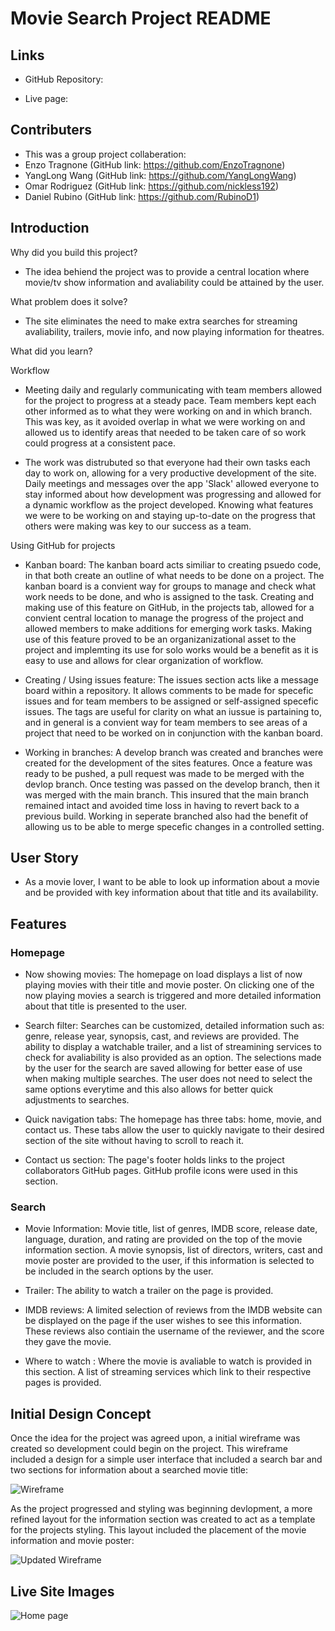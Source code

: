 # Movie Search Project README

## Links
- GitHub Repository: 

- Live page: 

## Contributers 
- This was a group project collaberation:
- Enzo Tragnone (GitHub link: https://github.com/EnzoTragnone)
- YangLong Wang (GitHub link: https://github.com/YangLongWang)
- Omar Rodriguez (GitHub link: https://github.com/nickless192)
- Daniel Rubino (GitHub link: https://github.com/RubinoD1)

## Introduction 
 Why did you build this project?

- The idea behiend the project was to provide a central location where movie/tv show information and avaliability could be attained by the user. 

 What problem does it solve?

- The site eliminates the need to make extra searches for streaming avaliability, trailers, movie info, and now playing information for theatres. 

 What did you learn?

Workflow

- Meeting daily and regularly communicating with team members allowed for the project to progress at a steady pace. Team members kept each other informed as to what they were working on and in which branch. This was key, as it avoided overlap in what we were working on and allowed us to identify areas that needed to be taken care of so work could progress at a consistent pace. 

- The work was distrubuted so that everyone had their own tasks each day to work on, allowing for a very productive development of the site. Daily meetings and messages over the app 'Slack' allowed everyone to stay informed about how development was progressing and allowed for a dynamic workflow as the project developed. Knowing what features we were to be working on and staying up-to-date on the progress that others were making was key to our success as a team. 

Using GitHub for projects 

- Kanban board: The kanban board acts similiar to creating psuedo code, in that both create an outline of what needs to be done on a project. The kanban board is a convient way for groups to manage and check what work needs to be done, and who is assigned to the task. Creating and making use of this feature on GitHub, in the projects tab, allowed for a convient central location to manage the progress of the project and allowed members to make additions for emerging work tasks. Making use of this feature proved to be an organizanizational asset to the project and implemting its use for solo works would be a benefit as it is easy to use and allows for clear organization of workflow.   

- Creating / Using issues feature: The issues section acts like a message board within a repository. It allows comments to be made for specefic issues and for team members to be assigned or self-assigned specefic issues. The tags are useful for clarity on what an iussue is partaining to, and in general is a convient way for team members to see areas of a project that need to be worked on in conjunction with the kanban board.  
 
- Working in branches: A develop branch was created and branches were created for the development of the sites features. Once a feature was ready to be pushed, a pull request was made to be merged with the devlop branch. Once testing was passed on the develop branch, then it was merged with the main branch. This insured that the main branch remained intact and avoided time loss in having to revert back to a previous build. Working in seperate branched also had the benefit of allowing us to be able to merge specefic changes in a controlled setting.  
 

## User Story
- As a movie lover, I want to be able to look up information about a movie and be provided with key information about that title and its availability. 


## Features

### Homepage

- Now showing movies: The homepage on load displays a list of now playing movies with their title and movie poster. On clicking one of the now playing movies a search is triggered and more detailed information about that title is presented to the user. 

- Search filter: Searches can be customized, detailed information such as: genre, release year, synopsis, cast, and reviews are provided. The ability to display a watchable trailer, and a list of streamining services to check for avaliability is also provided as an option. The selections made by the user for the search are saved allowing for better ease of use when making multiple searches. The user does not need to select the same options everytime and this also allows for better quick adjustments to searches. 

- Quick navigation tabs: The homepage has three tabs: home, movie, and contact us. These tabs allow the user to quickly navigate to their desired section of the site without having to scroll to reach it. 

- Contact us section: The page's footer holds links to the project collaborators GitHub pages. GitHub profile icons were used in this section. 


### Search 

- Movie Information: Movie title, list of genres, IMDB score, release date, language, duration, and rating are provided on the top of the movie information section. A movie synopsis, list of directors, writers, cast and movie poster are provided to the user, if this information is selected to be included in the search options by the user. 

- Trailer: The ability to watch a trailer on the page is provided. 

- IMDB reviews: A limited selection of reviews from the IMDB website can be displayed on the page if the user wishes to see this information. These reviews also contiain the username of the reviewer, and the score they gave the movie. 

- Where to watch : Where the movie is avaliable to watch is provided in this section. A list of streaming services which link to their respective pages is provided. 




## Initial Design Concept 

Once the idea for the project was agreed upon, a initial wireframe was created so development could begin on the project. This wireframe included a design for a simple user interface that included a search bar and two sections for information about a searched movie title: 

![Wireframe](/assets/images/wireframe.png)

As the project progressed and styling was beginning devlopment, a more refined layout for the information section was created to act as a template for the projects styling. This layout included the placement of the movie information and movie poster: 


![Updated Wireframe](./assets/images/movie%20info.PNG)



## Live Site Images

![Home page](./assets/images/live%20site%20homepage.png)



